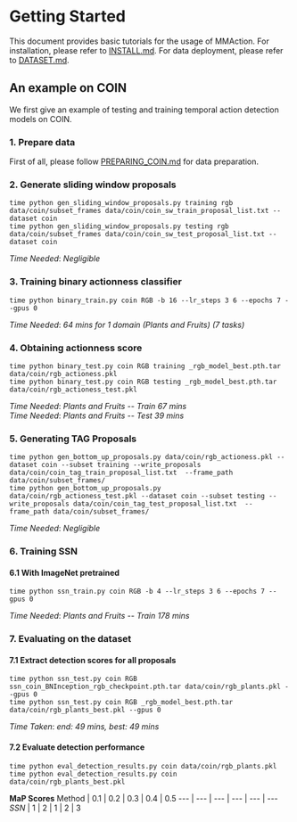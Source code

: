 # Getting Started

This document provides basic tutorials for the usage of MMAction.
For installation, please refer to [INSTALL.md](https://github.com/arpanmangal/consistency/blob/master/INSTALL.md).
For data deployment, please refer to [DATASET.md](https://github.com/arpanmangal/consistency/blob/master/DATASET.md).


## An example on COIN
We first give an example of testing and training temporal action detection models on COIN.
### 1. Prepare data
First of all, please follow [PREPARING_COIN.md](https://github.com/arpanmangal/consistency/blob/master/data_tools/coin/PREPARING_COIN.md) for data preparation.

### 2. Generate sliding window proposals

```
time python gen_sliding_window_proposals.py training rgb data/coin/subset_frames data/coin/coin_sw_train_proposal_list.txt --dataset coin
time python gen_sliding_window_proposals.py testing rgb data/coin/subset_frames data/coin/coin_sw_test_proposal_list.txt --dataset coin
```
*Time Needed*: _Negligible_


### 3. Training binary actionness classifier
```
time python binary_train.py coin RGB -b 16 --lr_steps 3 6 --epochs 7 --gpus 0
```
*Time Needed*: _64 mins for 1 domain (Plants and Fruits) (7 tasks)_ 

### 4. Obtaining actionness score
```
time python binary_test.py coin RGB training _rgb_model_best.pth.tar data/coin/rgb_actioness.pkl
time python binary_test.py coin RGB testing _rgb_model_best.pth.tar data/coin/rgb_actioness_test.pkl
```

*Time Needed*: _Plants and Fruits -- Train 67 mins_  
*Time Needed*: _Plants and Fruits -- Test 39 mins_


### 5. Generating TAG Proposals
```
time python gen_bottom_up_proposals.py data/coin/rgb_actioness.pkl --dataset coin --subset training --write_proposals data/coin/coin_tag_train_proposal_list.txt  --frame_path data/coin/subset_frames/
time python gen_bottom_up_proposals.py data/coin/rgb_actioness_test.pkl --dataset coin --subset testing --write_proposals data/coin/coin_tag_test_proposal_list.txt  --frame_path data/coin/subset_frames/
```

*Time Needed*: _Negligible_


### 6. Training SSN
#### 6.1 With ImageNet pretrained
```
time python ssn_train.py coin RGB -b 4 --lr_steps 3 6 --epochs 7 --gpus 0
```
*Time Needed*: _Plants and Fruits -- Train 178 mins_  


### 7. Evaluating on the dataset
#### 7.1 Extract detection scores for all proposals
```
time python ssn_test.py coin RGB ssn_coin_BNInception_rgb_checkpoint.pth.tar data/coin/rgb_plants.pkl --gpus 0
time python ssn_test.py coin RGB _rgb_model_best.pth.tar data/coin/rgb_plants_best.pkl --gpus 0
```
*Time Taken*: _end: 49 mins, best: 49 mins_

#### 7.2 Evaluate detection performance
```
time python eval_detection_results.py coin data/coin/rgb_plants.pkl
time python eval_detection_results.py coin data/coin/rgb_plants_best.pkl
```

**MaP Scores**
Method | 0.1 | 0.2 | 0.3 | 0.4 | 0.5
--- | --- | --- | --- | --- | ---
*SSN* | 1 | 2 | 1 | 2 | 3